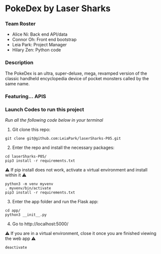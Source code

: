 # PokeDex by Laser Sharks

### Team Roster
- Alice Ni: Back end API/data
- Connor Oh: Front end bootstrap
- Leia Park: Project Manager
- Hilary Zen: Python code

### Description
The PokeDex is an ultra, super-deluxe, mega, revamped version of the classic handheld encyclopedia device of pocket monsters called by the same name.

### Featuring... APIS

### Launch Codes to run this project
*Run all the following code below in your terminal*

1. Git clone this repo:
```
git clone git@github.com:LeiaPark/laserSharks-P05.git
```
2. Enter the repo and install the necessary packages:
```
cd laserSharks-P05/
pip3 install -r requirements.txt
```
⚠️ If pip install does not work, activate a virtual environment and install within it ⚠️
```
python3 -m venv myvenv
. myvenv/bin/activate
pip3 install -r requirements.txt
```
3. Enter the app folder and run the Flask app:
```
cd app/
python3 __init__.py
```
4. Go to http://localhost:5000/ 

⚠️ If you are in a virtual environment, close it once you are finished viewing the web app ⚠️
```
deactivate
```
